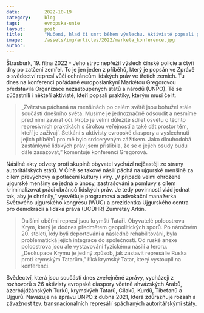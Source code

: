 ```yaml
---
date:         2022-10-19
category:     blog
tags:         evropska-unie
layout:       post
title:        "Mučení, hlad či smrt během výslechu. Aktivisté popsali praktiky, kterým čelí. Se sdílením jejich osudů pomohla Pirátka Gregorová "
image:        /assets/img/articles/2022/marketa_konference.jpg
author:       
---
```


Štrasburk, 19. října 2022 - Jeho strýc nepřežil výslech čínské policie a čtyři dny po zatčení zemřel. To je jen jeden z příběhů, který je popsán ve Zprávě o svědectví represí vůči ochráncům lidských práv ve třetích zemích. Tu dnes na konferenci pořádané europoslankyní Markétou Gregorovou představila Organizace nezastoupených států a národů (UNPO). Té se zúčastnili i někteří aktivisté, kteří popsali praktiky, kterým musí čelit. 

> „Zvěrstva páchaná na menšinách po celém světě jsou bohužel stále součástí dnešního světa. Musíme je jednoznačně odsoudit a nesmíme před nimi zavírat oči. Proto je velmi důležité sdílet osvětu o těchto represivních praktikách s širokou veřejností a také dát prostor těm, kteří je zažívají. Setkání s aktivisty evropské diaspory a vyslechnutí jejich příběhů pro mě bylo srdceryvným zážitkem. Jako dlouhodobá zastánkyně lidských práv jsem přislíbila, že se o jejich osudy budu dále zasazovat,” komentuje konferenci Gregorová.
 
Násilné akty odvety proti skupině obyvatel vychází nejčastěji ze strany autoritářských států. V Číně se takové násilí páchá na ujgurské menšině za cílem převýchovy a potlačení kultury i víry. „V případě velmi ohrožené ujgurské menšiny se jedná o únosy, zastrašování a pomluvy s cílem kriminalizovat práci obránců lidských práv. Je tedy povinností vlád jednat tak, aby je chránily,” vysvětluje programová a advokační manažerka Světového ujgurského kongresu (WUC) a prezidentka Ujgurského centra pro demokracii a lidská práva (UCDHR) Zumretay Arkin.
 
> Dalšími oběťmi represí jsou krymští Tataři. Obyvatelé poloostrova Krym, který je dodnes předmětem geopolitických sporů. Po náročném 20. století, kdy byli deportování a následně rehabilitováni, byla problematická jejich integrace do společnosti. Od ruské anexe poloostrova jsou ale vystavování fyzickému násilí a teroru. „Deokupace Krymu je jediný způsob, jak zastavit represálie Ruska proti krymským Tatarům,” říká krymský Tatar, který vystoupil na konferenci. 
 
Svědectví, která jsou součástí dnes zveřejněné zprávy, vycházejí z rozhovorů s 26 aktivisty evropské diaspory včetně ahvázských Arabů, ázerbájdžánských Turků, krymských Tatarů, Gilaků, Kurdů, Tibeťanů a Ujgurů. Navazuje na zprávu UNPO z dubna 2021, která zdůrazňuje rozsah a závažnost tzv. transnacionálních represálií spáchaných autoritářskými státy. 
